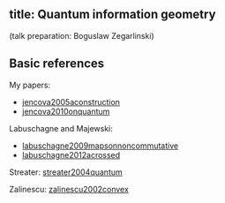 title: Quantum information geometry
---

(talk preparation: Boguslaw Zegarlinski)


## Basic references


My papers:    
 
* [jencova2005aconstruction](jencova2005aconstruction)    
* [jencova2010onquantum](jencova2010onquantum)

Labuschagne and Majewski:  

* [labuschagne2009mapsonnoncommutative](labuschagne2009mapsonnoncommutative)    
* [labuschagne2012acrossed](labuschagne2012acrossed)
                                                     

Streater: [streater2004quantum](streater2004quantum)


Zalinescu: [zalinescu2002convex](BOOK_zalinescu2002convex) 

